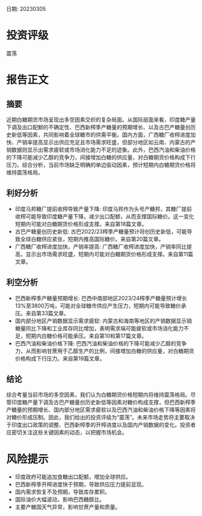 
日期: 20230305

# 投资评级

震荡

# 报告正文

## 摘要

近期白糖期货市场呈现出多空因素交织的复杂局面。从国际层面来看，印度糖产量下调及出口配额的不确定性、巴西新榨季产糖量的预期增长、以及古巴产糖量创历史新低等因素，共同影响着全球糖市的供需平衡。国内方面，广西糖厂收榨进度加快、产销率提高显示出供应充足且市场需求旺盛，但部分地区如云南、内蒙古的产销数据则显示出需求疲软或市场消化能力不足的迹象。此外，巴西汽油和柴油价格的下降可能减少乙醇的竞争力，间接增加白糖的供应量，对白糖期货价格构成下行压力。综合分析，当前市场缺乏明确的单边驱动因素，预计短期内白糖期货价格将维持震荡格局。

## 利好分析

* 印度马邦糖厂提前收榨导致产量下降: 印度马邦作为头号产糖邦，其糖厂提前收榨可能导致印度糖产量下降，减少出口配额，从而支撑国际糖价。这一变化短期内可能对白糖期货价格形成支撑。来自第18篇文章。
* 古巴产糖量创历史新低: 古巴2022/23榨季产糖量预计将创历史新低，可能导致全球白糖供应紧张，短期内推高国际糖价。来自第20篇文章。
* 广西糖厂收榨进度加快，产销率提高: 广西糖厂收榨进度加快，产销率同比提高，显示出市场需求旺盛，短期内可能对白糖期货价格形成支撑。来自第11篇文章。

## 利空分析

* 巴西新榨季产糖量预期增长: 巴西中南部地区2023/24榨季产糖量预计增长13%至3800万吨，可能对全球糖市供应产生压力，短期内可能导致糖价承压。来自第33篇文章。
* 国内部分地区产销数据显示需求疲软: 内蒙古和海南等地区的产销数据显示销糖量同比下降和工业库存同比增加，表明需求端可能疲软或市场消化能力不足，短期内白糖价格可能承压。来自第10和第17篇文章。
* 巴西汽油和柴油价格下降: 巴西汽油和柴油价格的下降可能减少乙醇的竞争力，从而影响甘蔗用于乙醇生产的比例，间接增加白糖的供应量，对白糖期货价格构成下行压力。来自第19篇文章。

## 结论

综合考量当前市场的多空因素，我们认为白糖期货价格短期内将维持震荡格局。尽管印度糖产量下调及古巴产糖量创历史新低等因素对糖价构成支撑，但巴西新榨季产糖量的预期增长、国内部分地区需求疲软以及巴西汽油和柴油价格下降等因素将对糖价形成压制。因此，我们给出的投资评级为“震荡”。未来市场走势将主要取决于印度出口政策的调整、巴西新榨季的开榨进度以及国内产销数据的变化。投资者应密切关注这些关键因素的动态，以把握市场机会。

# 风险提示

* 印度政府可能追加食糖出口配额，增加全球供应。
* 巴西新榨季开榨进度快于预期，导致供应压力提前显现。
* 国内需求恢复不及预期，导致库存累积。
* 国际油价大幅波动，影响巴西糖醇比。
* 主要产糖国天气异常，影响甘蔗产量和质量。
